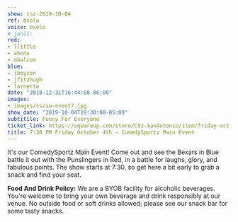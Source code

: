 ```yaml
---
show: csz-2019-10-04
ref: bsolo
voice: esolo
# janis:
red:
- llittle
- ahons
- mbalcom
blue:
- jboyson
- jfitzhugh
- larnette
date: "2018-12-31T16:44:08-06:00"
images:
- images/cszsa-event7.jpg
show_date: "2019-10-04T19:30:00-05:00"
subtitile: Funny For Everyone
ticket_link: https://squareup.com/store/CSz-SanAntonio/item/friday-oct-th-pm-comedysportz-main-event
title: 7:30 PM Friday October 4th - ComedySportz Main Event
---
```


It's our ComedySportz Main Event! Come out and see the Bexars in Blue battle it out with the Punslingers in Red, in a battle for laughs, glory, and fabulous points. The show starts at 7:30, so get here a bit early to grab a snack and find your seat.

**Food And Drink Policy:** We are a BYOB facility for alcoholic beverages. You're welcome to bring your own beverage and drink responsibly at our venue. No outside food or soft drinks allowed; please see our snack bar for some tasty snacks.
